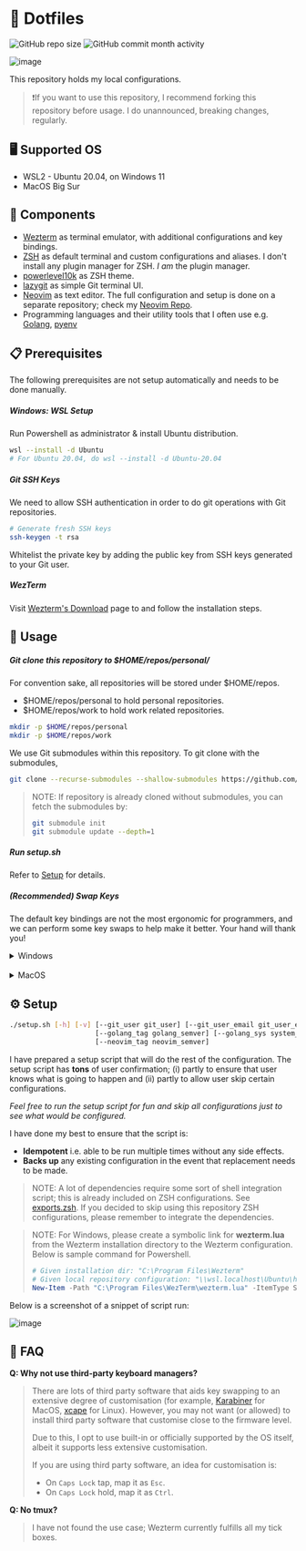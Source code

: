 # 🦔 Dotfiles

![GitHub repo size](https://img.shields.io/github/repo-size/anthony-halim/dotfiles)
![GitHub commit month activity](https://img.shields.io/github/commit-activity/m/anthony-halim/dotfiles)

![image](https://github.com/anthony-halim/dotfiles/assets/50617144/b15ee4f8-27b4-4d25-972b-5b8d6a8ea323)

This repository holds my local configurations.

> ❗If you want to use this repository, I recommend forking this repository before usage.
> I do unannounced, breaking changes, regularly.

## 🖥️ Supported OS

- WSL2 - Ubuntu 20.04, on Windows 11
- MacOS Big Sur

## 🧱 Components

- [Wezterm](https://wezfurlong.org/wezterm/index.html) as terminal emulator, with additional configurations and key bindings.
- [ZSH](https://en.wikipedia.org/wiki/Z_shell) as default terminal and custom configurations and aliases. I don't install any plugin manager for ZSH. *I am* the plugin manager.
- [powerlevel10k](https://github.com/romkatv/powerlevel10k) as ZSH theme.
- [lazygit](https://github.com/jesseduffield/lazygit) as simple Git terminal UI.
- [Neovim](neovim.io) as text editor. The full configuration and setup is done on a separate repository; check my [Neovim Repo](https://github.com/anthony-halim/nvim).
- Programming languages and their utility tools that I often use e.g. [Golang](https://go.dev/), [pyenv](https://github.com/pyenv/pyenv)

## 📋 Prerequisites

The following prerequisites are not setup automatically and needs to be done manually.

##### Windows: WSL Setup 

Run Powershell as administrator & install Ubuntu distribution.

```sh
wsl --install -d Ubuntu
# For Ubuntu 20.04, do wsl --install -d Ubuntu-20.04
```

##### Git SSH Keys

We need to allow SSH authentication in order to do git operations with Git repositories.

```sh
# Generate fresh SSH keys
ssh-keygen -t rsa
```

Whitelist the private key by adding the public key from SSH keys generated to your Git user.

##### WezTerm

Visit [Wezterm's Download](https://wezfurlong.org/wezterm/installation.html) page to and follow the installation steps.

## 🌱  Usage

##### Git clone this repository to $HOME/repos/personal/

For convention sake, all repositories will be stored under $HOME/repos.

- $HOME/repos/personal to hold personal repositories.
- $HOME/repos/work to hold work related repositories.

```sh
mkdir -p $HOME/repos/personal 
mkdir -p $HOME/repos/work 
```

We use Git submodules within this repository. To git clone with the submodules,

```sh
git clone --recurse-submodules --shallow-submodules https://github.com/anthony-halim/dotfiles.git
```

> NOTE: If repository is already cloned without submodules, you can fetch the submodules by:
> ```sh
> git submodule init
> git submodule update --depth=1
> ```

##### Run *setup.sh*

Refer to [Setup](#setup) for details.

##### (Recommended) Swap Keys 

The default key bindings are not the most ergonomic for programmers, and we can perform some key swaps to help make it better. Your hand will thank you! 

<details>
  <summary>Windows</summary>
  <br />

  You can install PowerToys, and configure the mapping through the Keyboard Manager.

  ```Powershell
  winget install Microsoft.PowerToys --source winget
  ```

  Perform the swap between `Esc` and `Caps Lock` by adding two entries:
  - `Esc` to `Caps Lock`
  - `Caps Lock` to `Esc`  

</details>
<br />

<details>
  <summary>MacOS</summary>
  <br />

  Newer MacOS has native support for mapping keyboard modifier keys.

  Go to *System Preferences* &rarr; *Keyboard* &rarr; *Modifier Keys*:
  - `Caps Lock` to `Esc`
  - `fn` to `Control`

  > NOTE: Yes, we are losing `Caps Lock` and `fn` buttons with this mapping. If you find yourself using these keys often, this is not for you. 

</details>

## ⚙️ Setup

```sh
./setup.sh [-h] [-v] [--git_user git_user] [--git_user_email git_user_email] [--git_user_local_file path_to_file] 
                     [--golang_tag golang_semver] [--golang_sys system_type]
                     [--neovim_tag neovim_semver]
```

I have prepared a setup script that will do the rest of the configuration. The setup script has **tons** of user confirmation; (i) partly to ensure that user knows what is going to happen and (ii) partly to allow user skip certain configurations.

*Feel free to run the setup script for fun and skip all configurations just to see what would be configured.*

I have done my best to ensure that the script is:
- **Idempotent** i.e. able to be run multiple times without any side effects.
- **Backs up** any existing configuration in the event that replacement needs to be made.

> NOTE: A lot of dependencies require some sort of shell integration script; this is already included on ZSH configurations. See [exports.zsh](zsh/config/exports.zsh). If you decided to skip using this repository ZSH configurations, please remember to integrate the dependencies.

> NOTE: For Windows, please create a symbolic link for **wezterm.lua** from the Wezterm installation directory to the Wezterm configuration. Below is sample command for Powershell.
> ```Powershell
> # Given installation dir: "C:\Program Files\Wezterm"
> # Given local repository configuration: "\\wsl.localhost\Ubuntu\home\anthonyhalim\repos\personal\dotfiles"
> New-Item -Path "C:\Program Files\WezTerm\wezterm.lua" -ItemType SymbolicLink -Value "\\wsl.localhost\Ubuntu\home\anthonyhalim\repos\personal\dotfiles\wezterm\wezterm-wsl.lua"
> ```

Below is a screenshot of a snippet of script run:
  
![image](https://github.com/anthony-halim/dotfiles/assets/50617144/2ed8a968-4f67-4555-a6f6-6838503c5229)

## 🤔 FAQ

**Q: Why not use third-party keyboard managers?** 

> There are lots of third party software that aids key swapping to an extensive degree of customisation (for example, [Karabiner](https://github.com/pqrs-org/Karabiner-Elements) for MacOS, [xcape](https://github.com/alols/xcape) for Linux). However, you may not want (or allowed) to install third party software that customise close to the firmware level. 
>
> Due to this, I opt to use built-in or officially supported by the OS itself, albeit it supports less extensive customisation.
>
> If you are using third party software, an idea for customisation is:
> - On `Caps Lock` tap, map it as `Esc`. 
> - On `Caps Lock` hold, map it as `Ctrl`.

**Q: No tmux?**

> I have not found the use case; Wezterm currently fulfills all my tick boxes.
